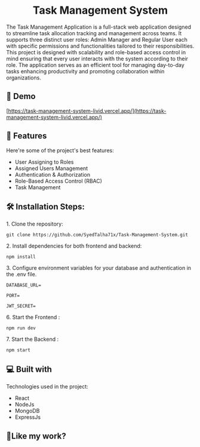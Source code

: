 <h1 align="center" id="title">Task Management System</h1>

<p id="description">The Task Management Application is a full-stack web application designed to streamline task allocation tracking and management across teams. It supports three distinct user roles: Admin Manager and Regular User each with specific permissions and functionalities tailored to their responsibilities. This project is designed with scalability and role-based access control in mind ensuring that every user interacts with the system according to their role. The application serves as an efficient tool for managing day-to-day tasks enhancing productivity and promoting collaboration within organizations.</p>

<h2>🚀 Demo</h2>

[https://task-management-system-livid.vercel.app/](https://task-management-system-livid.vercel.app/)

  
  
<h2>🧐 Features</h2>

Here're some of the project's best features:

*   User Assigning to Roles
*   Assigned Users Management
*   Authentication & Authorization
*   Role-Based Access Control (RBAC)
*   Task Management

<h2>🛠️ Installation Steps:</h2>

<p>1. Clone the repository:</p>

```
git clone https://github.com/SyedTalha71x/Task-Management-System.git
```

<p>2. Install dependencies for both frontend and backend:</p>

```
npm install
```

<p>3. Configure environment variables for your database and authentication in the .env file.</p>

```
DATABASE_URL=
```

```
PORT=
```

```
JWT_SECRET=
```

<p>6. Start the Frontend : </p>

```
npm run dev
```

<p>7. Start the Backend : </p>

```
npm start
```


  
  
<h2>💻 Built with</h2>

Technologies used in the project:

*   React
*   NodeJs
*   MongoDB
*   ExpressJs

<h2>💖Like my work?</h2>
